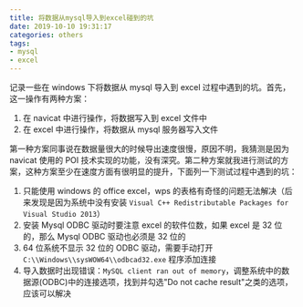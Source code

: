 ```yaml
---
title: 将数据从mysql导入到excel碰到的坑
date: 2019-10-10 19:31:17
categories: others
tags:
- mysql
- excel
---
```


记录一些在 windows 下将数据从 mysql 导入到 excel 过程中遇到的坑。首先，这一操作有两种方案：

1. 在 navicat 中进行操作，将数据写入到 excel 文件中
2. 在 excel 中进行操作，将数据从 mysql 服务器写入文件

第一种方案同事说在数据量很大的时候导出速度很慢，原因不明，我猜测是因为 navicat 使用的 POI 技术实现的功能，没有深究。第二种方案就我进行测试的方案，这种方案至少在速度方面有很明显的提升，下面列一下测试过程中遇到的坑：

1. 只能使用 windows 的 office excel，wps 的表格有奇怪的问题无法解决（后来发现是因为系统中没有安装 `Visual C++ Redistributable Packages for Visual Studio 2013`）
2. 安装 Mysql ODBC 驱动时要注意 excel 的软件位数，如果 excel 是 32 位的，那么 Mysql ODBC 驱动也必须是 32 位的
3. 64 位系统不显示 32 位的 ODBC 驱动，需要手动打开 `C:\\Windows\\sysWOW64\\odbcad32.exe` 程序添加连接
4. 导入数据时出现错误：`MySQL client ran out of memory`，调整系统中的数据源(ODBC)中的连接选项，找到并勾选"Do not cache result"之类的选项，应该可以解决
